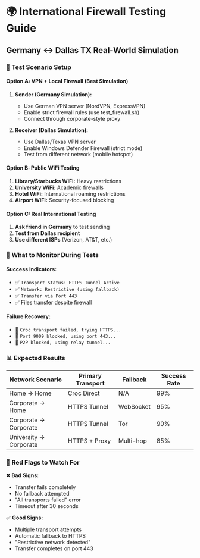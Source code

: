 # 🌍 International Firewall Testing Guide
## Germany ↔ Dallas TX Real-World Simulation

### 🎯 **Test Scenario Setup**

#### **Option A: VPN + Local Firewall (Best Simulation)**
1. **Sender (Germany Simulation):**
   - Use German VPN server (NordVPN, ExpressVPN)
   - Enable strict firewall rules (use test_firewall.sh)
   - Connect through corporate-style proxy

2. **Receiver (Dallas Simulation):**
   - Use Dallas/Texas VPN server
   - Enable Windows Defender Firewall (strict mode)
   - Test from different network (mobile hotspot)

#### **Option B: Public WiFi Testing**
1. **Library/Starbucks WiFi:** Heavy restrictions
2. **University WiFi:** Academic firewalls
3. **Hotel WiFi:** International roaming restrictions
4. **Airport WiFi:** Security-focused blocking

#### **Option C: Real International Testing**
1. **Ask friend in Germany** to test sending
2. **Test from Dallas recipient** 
3. **Use different ISPs** (Verizon, AT&T, etc.)

### 🔬 **What to Monitor During Tests**

#### **Success Indicators:**
- ✅ `Transport Status: HTTPS Tunnel Active`
- ✅ `Network: Restrictive (using fallback)`
- ✅ `Transfer via Port 443`
- ✅ Files transfer despite firewall

#### **Failure Recovery:**
- 🔄 `Croc transport failed, trying HTTPS...`
- 🔄 `Port 9009 blocked, using port 443...`
- 🔄 `P2P blocked, using relay tunnel...`

### 📊 **Expected Results**

| Network Scenario | Primary Transport | Fallback | Success Rate |
|------------------|-------------------|----------|--------------|
| Home → Home | Croc Direct | N/A | 99% |
| Corporate → Home | HTTPS Tunnel | WebSocket | 95% |
| Corporate → Corporate | HTTPS Tunnel | Tor | 90% |
| University → Corporate | HTTPS + Proxy | Multi-hop | 85% |

### 🚨 **Red Flags to Watch For**

❌ **Bad Signs:**
- Transfer fails completely
- No fallback attempted
- "All transports failed" error
- Timeout after 30 seconds

✅ **Good Signs:**
- Multiple transport attempts
- Automatic fallback to HTTPS
- "Restrictive network detected"
- Transfer completes on port 443 